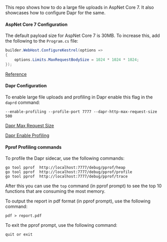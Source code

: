This repo shows how to do a large file uploads in AspNet Core 7. It also showcases how to configure Dapr for the same.

#### AspNet Core 7 Configuration
The default payload size for AspNet Core 7 is 30MB. To increase this, add the following to the `Program.cs` file:

```csharp
builder.WebHost.ConfigureKestrel(options =>
{
    options.Limits.MaxRequestBodySize = 1024 * 1024 * 1024;
});
```
[Reference](https://learn.microsoft.com/en-us/aspnet/core/fundamentals/servers/kestrel/options?view=aspnetcore-7.0#maximum-request-body-size)

#### Dapr Configuration
To enable large file uploads and profiling in Dapr enable this flag in the `daprd` command:
    
    
    --enable-profiling --profile-port 7777 --dapr-http-max-request-size 500
    
[Dapr Max Request Size](https://docs.dapr.io/operations/configuration/increase-request-size/)

[Dapr Enable Profiling](https://docs.dapr.io/operations/troubleshooting/profiling-debugging/)

#### Pprof Profiling commands
To profile the Dapr sidecar, use the following commands:
    
    
    go tool pprof  http://localhost:7777/debug/pprof/heap
    go tool pprof  http://localhost:7777/debug/pprof/profile
    go tool pprof  http://localhost:7777/debug/pprof/trace

After this you can use the `top` command (in pprof prompt) to see the top 10 functions that are consuming the most memory.

To output the report in pdf format (in pprof prompt), use the following command:
    
    
    pdf > report.pdf

To exit the pprof prompt, use the following command:
    
    
    quit or exit


